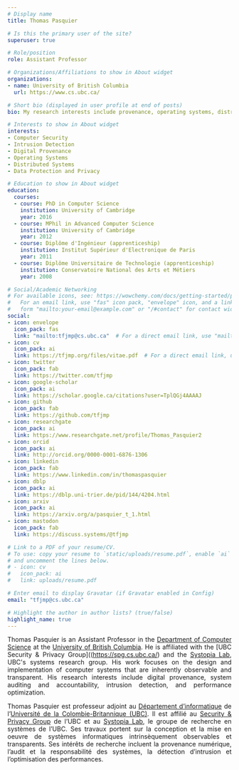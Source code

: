 ```yaml
---
# Display name
title: Thomas Pasquier

# Is this the primary user of the site?
superuser: true

# Role/position
role: Assistant Professor

# Organizations/Affiliations to show in About widget
organizations:
- name: University of British Columbia
  url: https://www.cs.ubc.ca/

# Short bio (displayed in user profile at end of posts)
bio: My research interests include provenance, operating systems, distributed systems and intrusion detection.

# Interests to show in About widget
interests:
- Computer Security
- Intrusion Detection
- Digital Provenance
- Operating Systems
- Distributed Systems
- Data Protection and Privacy

# Education to show in About widget
education:
  courses:
  - course: PhD in Computer Science
    institution: University of Cambridge
    year: 2016
  - course: MPhil in Advanced Computer Science
    institution: University of Cambridge
    year: 2012
  - course: Diplôme d'Ingénieur (apprenticeship)
    institution: Institut Supérieur d'Electronique de Paris
    year: 2011
  - course: Diplôme Universitaire de Technologie (apprenticeship)
    institution: Conservatoire National des Arts et Métiers
    year: 2008

# Social/Academic Networking
# For available icons, see: https://wowchemy.com/docs/getting-started/page-builder/#icons
#   For an email link, use "fas" icon pack, "envelope" icon, and a link in the
#   form "mailto:your-email@example.com" or "/#contact" for contact widget.
social:
- icon: envelope
  icon_pack: fas
  link: "mailto:tfjmp@cs.ubc.ca"  # For a direct email link, use "mailto:test@example.org".
- icon: cv
  icon_pack: ai
  link: https://tfjmp.org/files/vitae.pdf  # For a direct email link, use "mailto:test@example.org".
- icon: twitter
  icon_pack: fab
  link: https://twitter.com/tfjmp
- icon: google-scholar
  icon_pack: ai
  link: https://scholar.google.ca/citations?user=TplQGj4AAAAJ
- icon: github
  icon_pack: fab
  link: https://github.com/tfjmp
- icon: researchgate
  icon_pack: ai
  link: https://www.researchgate.net/profile/Thomas_Pasquier2
- icon: orcid
  icon_pack: ai
  link: http://orcid.org/0000-0001-6876-1306
- icon: linkedin
  icon_pack: fab
  link: https://www.linkedin.com/in/thomaspasquier
- icon: dblp
  icon_pack: ai
  link: https://dblp.uni-trier.de/pid/144/4204.html
- icon: arxiv
  icon_pack: ai
  link: https://arxiv.org/a/pasquier_t_1.html
- icon: mastodon
  icon_pack: fab
  link: https://discuss.systems/@tfjmp

# Link to a PDF of your resume/CV.
# To use: copy your resume to `static/uploads/resume.pdf`, enable `ai` icons in `params.toml`,
# and uncomment the lines below.
# - icon: cv
#   icon_pack: ai
#   link: uploads/resume.pdf

# Enter email to display Gravatar (if Gravatar enabled in Config)
email: "tfjmp@cs.ubc.ca"

# Highlight the author in author lists? (true/false)
highlight_name: true
---
```

<style>body {text-align: justify}</style>

Thomas Pasquier is an Assistant Professor in the [Department of Computer Science](https://www.cs.ubc.ca/) at the [University of British Columbia](https://www.ubc.ca/).
He is affiliated with the [UBC Security & Privacy Group]((https://spg.cs.ubc.ca/) and the [Systopia Lab]((https://systopia.cs.ubc.ca/)), UBC's systems research group.
His work focuses on the design and implementation of computer systems that are inherently observable and transparent.
His research interests include digital provenance, system auditing and accountability, intrusion detection, and performance optimization.

Thomas Pasquier est professeur adjoint au [Département d’informatique](https://www.cs.ubc.ca/) de l’[Université de la Colombie-Britannique (UBC)](https://www.ubc.ca/).
Il est affilié au [Security & Privacy Group](https://spg.cs.ubc.ca/) de l’UBC  et au [Systopia Lab](https://systopia.cs.ubc.ca/), le groupe de recherche en systèmes de l’UBC.
Ses travaux portent sur la conception et la mise en oeuvre de systèmes informatiques intrinsèquement observables et transparents.
Ses intérêts de recherche incluent la provenance numérique, l’audit et la responsabilité des systèmes, la détection d’intrusion et l’optimisation des performances.
